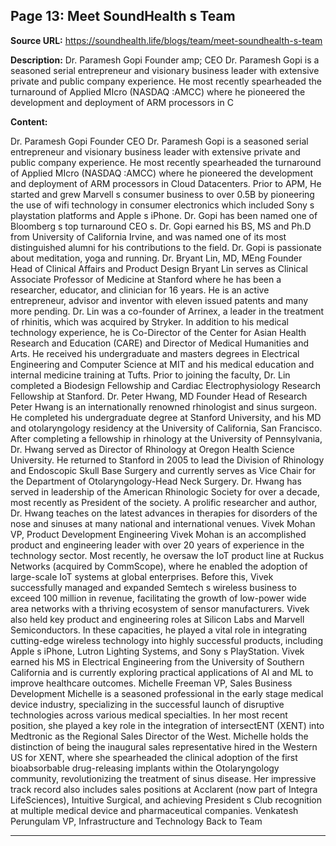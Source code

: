 ## Page 13: Meet SoundHealth s Team

**Source URL:** https://soundhealth.life/blogs/team/meet-soundhealth-s-team

**Description:** Dr. Paramesh Gopi Founder amp; CEO Dr. Paramesh Gopi is a seasoned serial entrepreneur and visionary business leader with extensive private and public company experience. He most recently spearheaded the turnaround of Applied MIcro (NASDAQ :AMCC) where he pioneered the development and deployment of ARM processors in C

**Content:**

Dr. Paramesh Gopi Founder CEO Dr. Paramesh Gopi is a seasoned serial entrepreneur and visionary business leader with extensive private and public company experience. He most recently spearheaded the turnaround of Applied MIcro (NASDAQ :AMCC) where he pioneered the development and deployment of ARM processors in Cloud Datacenters. Prior to APM, He started and grew Marvell s consumer business to over 0.5B by pioneering the use of wifi technology in consumer electronics which included Sony s playstation platforms and Apple s iPhone. Dr. Gopi has been named one of Bloomberg s top turnaround CEO s. Dr. Gopi earned his BS, MS and Ph.D from University of California Irvine, and was named one of its most distinguished alumni for his contributions to the field. Dr. Gopi is passionate about meditation, yoga and running. Dr. Bryant Lin, MD, MEng Founder Head of Clinical Affairs and Product Design Bryant Lin serves as Clinical Associate Professor of Medicine at Stanford where he has been a researcher, educator, and clinician for 16 years. He is an active entrepreneur, advisor and inventor with eleven issued patents and many more pending. Dr. Lin was a co-founder of Arrinex, a leader in the treatment of rhinitis, which was acquired by Stryker. In addition to his medical technology experience, he is Co-Director of the Center for Asian Health Research and Education (CARE) and Director of Medical Humanities and Arts. He received his undergraduate and masters degrees in Electrical Engineering and Computer Science at MIT and his medical education and internal medicine training at Tufts. Prior to joining the faculty, Dr. Lin completed a Biodesign Fellowship and Cardiac Electrophysiology Research Fellowship at Stanford. Dr. Peter Hwang, MD Founder Head of Research Peter Hwang is an internationally renowned rhinologist and sinus surgeon. He completed his undergraduate degree at Stanford University, and his MD and otolaryngology residency at the University of California, San Francisco. After completing a fellowship in rhinology at the University of Pennsylvania, Dr. Hwang served as Director of Rhinology at Oregon Health Science University. He returned to Stanford in 2005 to lead the Division of Rhinology and Endoscopic Skull Base Surgery and currently serves as Vice Chair for the Department of Otolaryngology-Head Neck Surgery. Dr. Hwang has served in leadership of the American Rhinologic Society for over a decade, most recently as President of the society. A prolific researcher and author, Dr. Hwang teaches on the latest advances in therapies for disorders of the nose and sinuses at many national and international venues. Vivek Mohan VP, Product Development Engineering Vivek Mohan is an accomplished product and engineering leader with over 20 years of experience in the technology sector. Most recently, he oversaw the IoT product line at Ruckus Networks (acquired by CommScope), where he enabled the adoption of large-scale IoT systems at global enterprises. Before this, Vivek successfully managed and expanded Semtech s wireless business to exceed 100 million in revenue, facilitating the growth of low-power wide area networks with a thriving ecosystem of sensor manufacturers. Vivek also held key product and engineering roles at Silicon Labs and Marvell Semiconductors. In these capacities, he played a vital role in integrating cutting-edge wireless technology into highly successful products, including Apple s iPhone, Lutron Lighting Systems, and Sony s PlayStation. Vivek earned his MS in Electrical Engineering from the University of Southern California and is currently exploring practical applications of AI and ML to improve healthcare outcomes. Michelle Freeman VP, Sales Business Development Michelle is a seasoned professional in the early stage medical device industry, specializing in the successful launch of disruptive technologies across various medical specialties. In her most recent position, she played a key role in the integration of intersectENT (XENT) into Medtronic as the Regional Sales Director of the West. Michelle holds the distinction of being the inaugural sales representative hired in the Western US for XENT, where she spearheaded the clinical adoption of the first bioabsorbable drug-releasing implants within the Otolaryngology community, revolutionizing the treatment of sinus disease. Her impressive track record also includes sales positions at Acclarent (now part of Integra LifeSciences), Intuitive Surgical, and achieving President s Club recognition at multiple medical device and pharmaceutical companies. Venkatesh Perungulam VP, Infrastructure and Technology Back to Team

---

